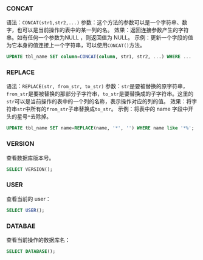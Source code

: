 ### CONCAT
语法：`CONCAT(str1,str2,...)`
参数：这个方法的参数可以是一个字符串、数字，也可以是当前操作的表中的某一列的名。 
效果：返回连接参数产生的字符串。如有任何一个参数为NULL ，则返回值为 NULL。
示例：更新一个字段的值为它本身的值连接上一个字符串，可以使用`CONCAT()`方法。

```sql
UPDATE tbl_name SET column=CONCAT(column, str1, str2, ...) WHERE ...
```

### REPLACE
语法：`REPLACE(str, from_str, to_str)`
参数：`str`是要被替换的原字符串，`from_str`是要被替换的那部分子字符串，`to_str`是要替换成的子字符串。这里的`str`可以是当前操作的表中的一个列的名称，表示操作对应的列的值。
效果：将字符串`str`中所有的`from_str`子串替换成`to_str`。
示例：将表中的 name 字段中开头的星号`*`去除掉。

```sql
UPDATE tbl_name SET name=REPLACE(name, '*', '') WHERE name like '*%';
```

### VERSION
查看数据库版本号。

```sql
SELECT VERSION();
```

### USER
查看当前的 user：

```sql
SELECT USER();
```

### DATABAE
查看当前操作的数据库名：

```sql
SELECT DATABASE();
```

